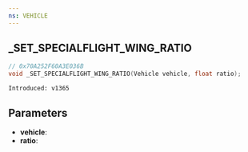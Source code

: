 ```yaml
---
ns: VEHICLE
---
```

## _SET_SPECIALFLIGHT_WING_RATIO

```c
// 0x70A252F60A3E036B
void _SET_SPECIALFLIGHT_WING_RATIO(Vehicle vehicle, float ratio);
```

```
Introduced: v1365
```

## Parameters
* **vehicle**:
* **ratio**:


